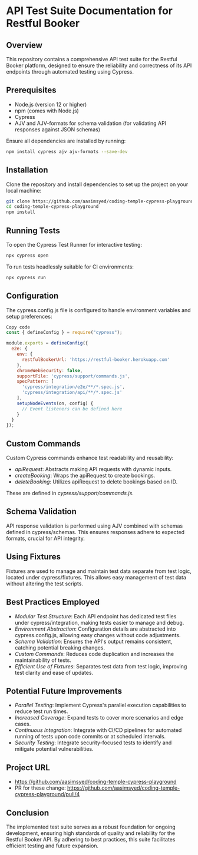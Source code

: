# API Test Suite Documentation for Restful Booker

## Overview

This repository contains a comprehensive API test suite for the Restful Booker platform, designed to ensure the reliability and correctness of its API endpoints through automated testing using Cypress.

## Prerequisites

- Node.js (version 12 or higher)
- npm (comes with Node.js)
- Cypress
- AJV and AJV-formats for schema validation (for validating API responses against JSON schemas)

Ensure all dependencies are installed by running:

```bash
npm install cypress ajv ajv-formats --save-dev
```

## Installation

Clone the repository and install dependencies to set up the project on your local machine:

```bash
git clone https://github.com/aasimsyed/coding-temple-cypress-playground
cd coding-temple-cypress-playground
npm install
```

## Running Tests

To open the Cypress Test Runner for interactive testing:

```bash
npx cypress open
```

To run tests headlessly suitable for CI environments:

```bash
npx cypress run
```

## Configuration

The cypress.config.js file is configured to handle environment variables and setup preferences:

```javascript
Copy code
const { defineConfig } = require("cypress");

module.exports = defineConfig({
  e2e: {
    env: {
      restfulBookerUrl: 'https://restful-booker.herokuapp.com'
    },
    chromeWebSecurity: false,
    supportFile: 'cypress/support/commands.js',
    specPattern: [
      'cypress/integration/e2e/**/*.spec.js',
      'cypress/integration/api/**/*.spec.js'
    ],
    setupNodeEvents(on, config) {
      // Event listeners can be defined here
    }
  }
});
```

## Custom Commands

Custom Cypress commands enhance test readability and reusability:

- *apiRequest*: Abstracts making API requests with dynamic inputs.
- *createBooking*: Wraps the apiRequest to create bookings.
- *deleteBooking*: Utilizes apiRequest to delete bookings based on ID.

These are defined in *cypress/support/commands.js*.

## Schema Validation

API response validation is performed using AJV combined with schemas defined in cypress/schemas. This ensures responses adhere to expected formats, crucial for API integrity.

## Using Fixtures

Fixtures are used to manage and maintain test data separate from test logic, located under cypress/fixtures. This allows easy management of test data without altering the test scripts.

## Best Practices Employed

- *Modular Test Structure*: Each API endpoint has dedicated test files under cypress/integration, making tests easier to manage and debug.
- *Environment Abstraction*: Configuration details are abstracted into cypress.config.js, allowing easy changes without code adjustments.
- *Schema Validation*: Ensures the API's output remains consistent, catching potential breaking changes.
- *Custom Commands*: Reduces code duplication and increases the maintainability of tests.
- *Efficient Use of Fixtures*: Separates test data from test logic, improving test clarity and ease of updates.

## Potential Future Improvements

- *Parallel Testing*: Implement Cypress's parallel execution capabilities to reduce test run times.
- *Increased Coverage*: Expand tests to cover more scenarios and edge cases.
- *Continuous Integration*: Integrate with CI/CD pipelines for automated running of tests upon code commits or at scheduled intervals.
- *Security Testing*: Integrate security-focused tests to identify and mitigate potential vulnerabilities.

## Project URL

- https://github.com/aasimsyed/coding-temple-cypress-playground
- PR for these change: https://github.com/aasimsyed/coding-temple-cypress-playground/pull/4

## Conclusion

The implemented test suite serves as a robust foundation for ongoing development, ensuring high standards of quality and reliability for the Restful Booker API. By adhering to best practices, this suite facilitates efficient testing and future expansion.

